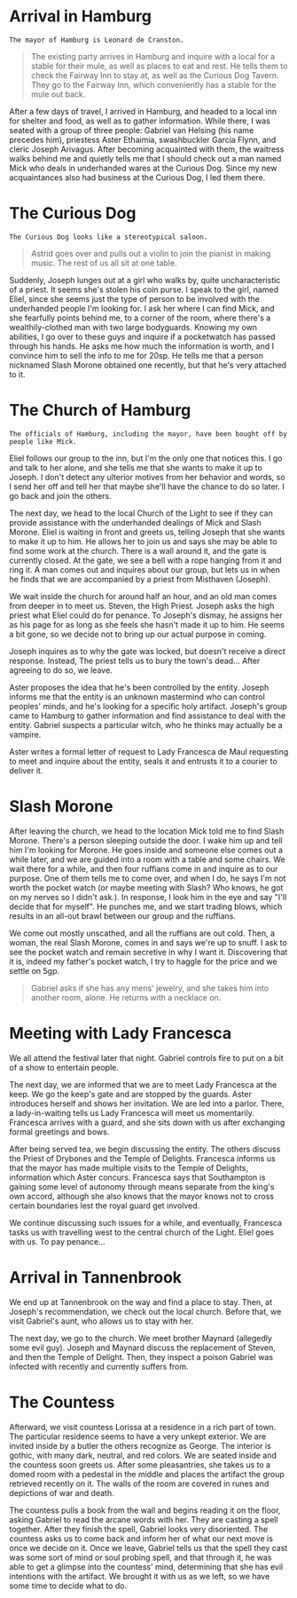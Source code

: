 # Arrival in Hamburg
`The mayor of Hamburg is Leonard de Cranston.`

>The existing party arrives in Hamburg and inquire with a local for a stable for their mule, as well as places to eat and rest. He tells them to check the Fairway Inn to stay at, as well as the Curious Dog Tavern. They go to the Fairway Inn, which conveniently has a stable for the mule out back.

After a few days of travel, I arrived in Hamburg, and headed to a local inn for shelter and food, as well as to gather information. While there, I was seated with a group of three people: Gabriel van Helsing (his name precedes him), priestess Aster Ethaimia, swashbuckler Garcia Flynn, and cleric Joseph Arivagus. After becoming acquainted with them, the waitress walks behind me and quietly tells me that I should check out a man named Mick who deals in underhanded wares at the Curious Dog. Since my new acquaintances also had business at the Curious Dog, I led them there.

# The Curious Dog
`The Curious Dog looks like a stereotypical saloon.`

>Astrid goes over and pulls out a violin to join the pianist in making music. The rest of us all sit at one table.

Suddenly, Joseph lunges out at a girl who walks by, quite uncharacteristic of a priest. It seems she's stolen his coin purse. I speak to the girl, named Eliel, since she seems just the type of person to be involved with the underhanded people I'm looking for. I ask her where I can find Mick, and she fearfully points behind me, to a corner of the room, where there's a wealthily-clothed man with two large bodyguards. Knowing my own abilities, I go over to these guys and inquire if a pocketwatch has passed through his hands. He asks me how much the information is worth, and I convince him to sell the info to me for 20sp. He tells me that a person nicknamed Slash Morone obtained one recently, but that he's very attached to it.

# The Church of Hamburg
`The officials of Hamburg, including the mayor, have been bought off by people like Mick.`

Eliel follows our group to the inn, but I'm the only one that notices this. I go and talk to her alone, and she tells me that she wants to make it up to Joseph. I don't detect any ulterior motives from her behavior and words, so I send her off and tell her that maybe she'll have the chance to do so later. I go back and join the others.

The next day, we head to the local Church of the Light to see if they can provide assistance with the underhanded dealings of Mick and Slash Morone. Eliel is waiting in front and greets us, telling Joseph that she wants to make it up to him. He allows her to join us and says she may be able to find some work at the church. There is a wall around it, and the gate is currently closed. At the gate, we see a bell with a rope hanging from it and ring it. A man comes out and inquires about our group, but lets us in when he finds that we are accompanied by a priest from Misthaven (Joseph).

We wait inside the church for around half an hour, and an old man comes from deeper in to meet us. Steven, the High Priest. Joseph asks the high priest what Eliel could do for penance. To Joseph's dismay, he assigns her as his page for as long as she feels she hasn't made it up to him. He seems a bit gone, so we decide not to bring up our actual purpose in coming.

Joseph inquires as to why the gate was locked, but doesn't receive a direct response. Instead, The priest tells us to bury the town's dead... After agreeing to do so, we leave.

Aster proposes the idea that he's been controlled by the entity. Joseph informs me that the entity is an unknown mastermind who can control peoples' minds, and he's looking for a specific holy artifact. Joseph's group came to Hamburg to gather information and find assistance to deal with the entity. Gabriel suspects a particular witch, who he thinks may actually be a vampire.

Aster writes a formal letter of request to Lady Francesca de Maul requesting to meet and inquire about the entity, seals it and entrusts it to a courier to deliver it.

# Slash Morone
After leaving the church, we head to the location Mick told me to find Slash Morone. There's a person sleeping outside the door. I wake him up and tell him I'm looking for Morone. He goes inside and someone else comes out a while later, and we are guided into a room with a table and some chairs. We wait there for a while, and then four ruffians come in and inquire as to our purpose. One of them tells me to come over, and when I do, he says I'm not worth the pocket watch (or maybe meeting with Slash? Who knows, he got on my nerves so I didn't ask.). In response, I look him in the eye and say "I'll decide that for myself". He punches me, and we start trading blows, which results in an all-out brawl between our group and the ruffians.

We come out mostly unscathed, and all the ruffians are out cold. Then, a woman, the real Slash Morone, comes in and says we're up to snuff. I ask to see the pocket watch and remain secretive in why I want it. Discovering that it is, indeed my father's pocket watch, I try to haggle for the price and we settle on 5gp.

>Gabriel asks if she has any mens' jewelry, and she takes him into another room, alone. He returns with a necklace on.

# Meeting with Lady Francesca
We all attend the festival later that night. Gabriel controls fire to put on a bit of a show to entertain people.

The next day, we are informed that we are to meet Lady Francesca at the keep. We go the keep's gate and are stopped by the guards. Aster introduces herself and shows her invitation. We are led into a parlor. There, a lady-in-waiting tells us Lady Francesca will meet us momentarily. Francesca arrives with a guard, and she sits down with us after exchanging formal greetings and bows.

After being served tea, we begin discussing the entity. The others discuss the Priest of Drybones and the Temple of Delights. Francesca informs us that the mayor has made multiple visits to the Temple of Delights, information which Aster concurs. Francesca says that Southampton is gaining some level of autonomy through means separate from the king's own accord, although she also knows that the mayor knows not to cross certain boundaries lest the royal guard get involved.

We continue discussing such issues for a while, and eventually, Francesca tasks us with travelling west to the central church of the Light. Eliel goes with us. To pay penance...

# Arrival in Tannenbrook
We end up at Tannenbrook on the way and find a place to stay. Then, at Joseph's recommendation, we check out the local church. Before that, we visit Gabriel's aunt, who allows us to stay with her.

The next day, we go to the church. We meet brother Maynard (allegedly some evil guy). Joseph and Maynard discuss the replacement of Steven, and then the Temple of Delight. Then, they inspect a poison Gabriel was infected with recently and currently suffers from.

# The Countess
Afterward, we visit countess Lorissa at a residence in a rich part of town. The particular residence seems to have a very unkept exterior. We are invited inside by a butler the others recognize as George. The interior is gothic, with many dark, neutral, and red colors. We are seated inside and the countess soon greets us. After some pleasantries, she takes us to a domed room with a pedestal in the middle and places the artifact the group retrieved recently on it. The walls of the room are covered in runes and depictions of war and death.

The countess pulls a book from the wall and begins reading it on the floor, asking Gabriel to read the arcane words with her. They are casting a spell together. After they finish the spell, Gabriel looks very disoriented. The countess asks us to come back and inform her of what our next move is once we decide on it. Once we leave, Gabriel tells us that the spell they cast was some sort of mind or soul probing spell, and that through it, he was able to get a glimpse into the countess' mind, determining that she has evil intentions with the artifact. We brought it with us as we left, so we have some time to decide what to do.